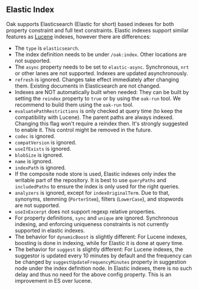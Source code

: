 <!--
   Licensed to the Apache Software Foundation (ASF) under one or more
   contributor license agreements.  See the NOTICE file distributed with
   this work for additional information regarding copyright ownership.
   The ASF licenses this file to You under the Apache License, Version 2.0
   (the "License"); you may not use this file except in compliance with
   the License.  You may obtain a copy of the License at

       http://www.apache.org/licenses/LICENSE-2.0

   Unless required by applicable law or agreed to in writing, software
   distributed under the License is distributed on an "AS IS" BASIS,
   WITHOUT WARRANTIES OR CONDITIONS OF ANY KIND, either express or implied.
   See the License for the specific language governing permissions and
   limitations under the License.
  -->

## Elastic Index

Oak supports Elasticsearch (Elastic for short) based indexes for both property constraint and full text constraints. 
Elastic indexes support similar features as [Lucene][lucene] indexes, 
however there are differences:

* The `type` is `elasticsearch`.
* The index definition needs to be under `/oak:index`.
  Other locations are not supported.
* The `async` property needs to be set to `elastic-async`. 
  Synchronous, `nrt` or other lanes are not supported.
  Indexes are updated asynchronously.
* `refresh` is ignored.
  Changes take effect immediately after changing them.
  Existing documents in Elasticsearch are not changed.
* Indexes are NOT automatically built when needed: 
  They can be built by setting the `reindex` property to `true` or by using the `oak-run` tool.
  We recommend to build them using the `oak-run` tool.
* `evaluatePathRestrictions` is only checked at query time (to keep the compatibility with Lucene). The parent paths are
  always indexed. Changing this flag won't require a reindex then. It's strongly suggested to enable it. This control
  might be removed in the future.
* `codec` is ignored.
* `compatVersion` is ignored.
* `useIfExists` is ignored.
* `blobSize` is ignored.
* `name` is ignored.
* `indexPath` is ignored.
* If the composite node store is used, Elastic indexes only index the writable part of the repository.
  It is best to use `queryPaths` and `includedPaths` to ensure the index is only used for the right queries.
* `analyzers` is ignored, except for `indexOriginalTerm`.
  Due to that, synonyms, stemming (`PorterStem`), filters (`LowerCase`), and stopwords are not supported.
* `useInExcerpt` does not support regexp relative properties.
* For property definitions, `sync` and `unique` are ignored.
  Synchronous indexing, and enforcing uniqueness constraints is not currently supported in elastic indexes.
* The behavior for `dynamicBoost` is slightly different: 
  For Lucene indexes, boosting is done in indexing, while for Elastic it is done at query time.
* The behavior for `suggest` is slightly different:
  For Lucene indexes, the suggestor is updated every 10 minutes by default and the frequency
  can be changed by `suggestUpdateFrequencyMinutes` property in suggestion node under the index definition node.
  In Elastic indexes, there is no such delay and thus no need for the above config property. This is an improvement in ES over lucene.

[lucene]: https://jackrabbit.apache.org/oak/docs/query/lucene.html
